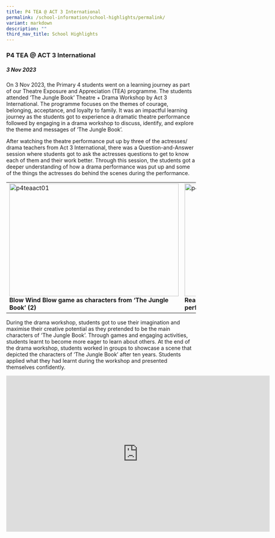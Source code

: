 ```yaml
---
title: P4 TEA @ ACT 3 International
permalink: /school-information/school-highlights/permalink/
variant: markdown
description: ""
third_nav_title: School Highlights
---
```

### P4 TEA @ ACT 3 International

##### 3 Nov 2023

On 3 Nov 2023, the Primary 4 students went on a learning journey as part of our Theatre Exposure and Appreciation (TEA) programme. The students attended ‘The Jungle Book’ Theatre + Drama Workshop by Act 3 International. The programme focuses on the themes of courage, belonging, acceptance, and loyalty to family. It was an impactful learning journey as the students got to experience a dramatic theatre performance followed by engaging in a drama workshop to discuss, identify, and explore the theme and messages of ‘The Jungle Book’. 

After watching the theatre performance put up by three of the actresses/ drama teachers from Act 3 International, there was a Question-and-Answer session where students got to ask the actresses questions to get to know each of them and their work better. Through this session, the students got a deeper understanding of how a drama performance was put up and some of the things the actresses do behind the scenes during the performance. 

<table>
<tbody><tr>
		<td><img alt="p4teaact01" src="/images/P4 TEA @ ACT 3 International/Blow_Wind_Blow_game.JPG" style="width:450px;height:300px;"><b>Blow Wind Blow game as characters from ‘The Jungle Book’ (2)</b></td>
		<td><img alt="p4teaact02" src="/images/P4 TEA @ ACT 3 International/Jungle_Book_drama_performance.JPG" style="width:450px;height:300px;"><b>Reacting a scene from ‘The Jungle Book’ drama performance</b></td>
</tr></tbody></table>
 
During the drama workshop, students got to use their imagination and maximise their creative potential as they pretended to be the main characters of ‘The Jungle Book’. Through games and engaging activities, students learnt to become more eager to learn about others. At the end of the drama workshop, students worked in groups to showcase a scene that depicted the characters of ‘The Jungle Book’ after ten years. Students applied what they had learnt during the workshop and presented themselves confidently. 

<center><iframe allowfullscreen="" allow="accelerometer; autoplay; clipboard-write; encrypted-media; gyroscope; picture-in-picture; web-share" frameborder="0" title="YouTube video player" src="https://www.youtube.com/embed/W1DRMVHWYbI?si=nWiTnMDCuk9E7hpY" height="415" width="700"></iframe></center>